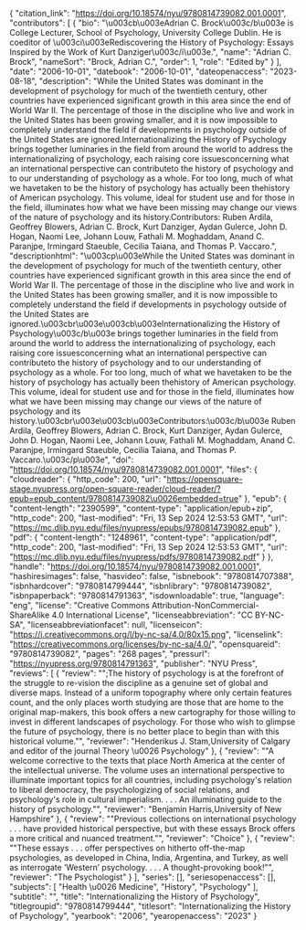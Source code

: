 {
   "citation_link": "https://doi.org/10.18574/nyu/9780814739082.001.0001",
   "contributors": [
     {
       "bio": "\u003cb\u003eAdrian C. Brock\u003c/b\u003e is College Lecturer, School of Psychology, University College Dublin. He is coeditor of \u003ci\u003eRediscovering the History of Psychology: Essays Inspired by the Work of Kurt Danziger\u003c/i\u003e.",
       "name": "Adrian C. Brock",
       "nameSort": "Brock, Adrian C.",
       "order": 1,
       "role": "Edited by"
     }
   ],
   "date": "2006-10-01",
   "datebook": "2006-10-01",
   "dateopenaccess": "2023-08-18",
   "description": "While the United States was dominant in the development of psychology for much of the twentieth century, other countries have experienced significant growth in this area since the end of World War II. The percentage of those in the discipline who live and work in the United States has been growing smaller, and it is now impossible to completely understand the field if developments in psychology outside of the United States are ignored.Internationalizing the History of Psychology brings together luminaries in the field from around the world to address the internationalizing of psychology, each raising core issuesconcerning what an international perspective can contributeto the history of psychology and to our understanding of psychology as a whole. For too long, much of what we havetaken to be the history of psychology has actually been thehistory of American psychology. This volume, ideal for student use and for those in the field, illuminates how what we have been missing may change our views of the nature of psychology and its history.Contributors: Ruben Ardila, Geoffrey Blowers, Adrian C. Brock, Kurt Danziger, Aydan Gulerce, John D. Hogan, Naomi Lee, Johann Louw, Fathali M. Moghaddam, Anand C. Paranjpe, Irmingard Staeuble, Cecilia Taiana, and Thomas P. Vaccaro.",
   "descriptionhtml": "\u003cp\u003eWhile the United States was dominant in the development of psychology for much of the twentieth century, other countries have experienced significant growth in this area since the end of World War II. The percentage of those in the discipline who live and work in the United States has been growing smaller, and it is now impossible to completely understand the field if developments in psychology outside of the United States are ignored.\u003cbr\u003e\u003cb\u003eInternationalizing the History of Psychology\u003c/b\u003e brings together luminaries in the field from around the world to address the internationalizing of psychology, each raising core issuesconcerning what an international perspective can contributeto the history of psychology and to our understanding of psychology as a whole. For too long, much of what we havetaken to be the history of psychology has actually been thehistory of American psychology. This volume, ideal for student use and for those in the field, illuminates how what we have been missing may change our views of the nature of psychology and its history.\u003cbr\u003e\u003cb\u003eContributors:\u003c/b\u003e Ruben Ardila, Geoffrey Blowers, Adrian C. Brock, Kurt Danziger, Aydan Gulerce, John D. Hogan, Naomi Lee, Johann Louw, Fathali M. Moghaddam, Anand C. Paranjpe, Irmingard Staeuble, Cecilia Taiana, and Thomas P. Vaccaro.\u003c/p\u003e",
   "doi": "https://doi.org/10.18574/nyu/9780814739082.001.0001",
   "files": {
     "cloudreader": {
       "http_code": 200,
       "url": "https://opensquare-stage.nyupress.org/open-square-reader/cloud-reader/?epub=epub_content/9780814739082\u0026embedded=true"
     },
     "epub": {
       "content-length": "2390599",
       "content-type": "application/epub+zip",
       "http_code": 200,
       "last-modified": "Fri, 13 Sep 2024 12:53:53 GMT",
       "url": "https://mc.dlib.nyu.edu/files/nyupress/epubs/9780814739082.epub"
     },
     "pdf": {
       "content-length": "1248961",
       "content-type": "application/pdf",
       "http_code": 200,
       "last-modified": "Fri, 13 Sep 2024 12:53:53 GMT",
       "url": "https://mc.dlib.nyu.edu/files/nyupress/pdfs/9780814739082.pdf"
     }
   },
   "handle": "https://doi.org/10.18574/nyu/9780814739082.001.0001",
   "hashiresimages": false,
   "hasvideo": false,
   "isbnebook": "9780814707388",
   "isbnhardcover": "9780814799444",
   "isbnlibrary": "9780814739082",
   "isbnpaperback": "9780814791363",
   "isdownloadable": true,
   "language": "eng",
   "license": "Creative Commons Attribution-NonCommercial-ShareAlike 4.0 International License",
   "licenseabbreviation": "CC BY-NC-SA",
   "licenseabbreviationfacet": null,
   "licenseicon": "https://i.creativecommons.org/l/by-nc-sa/4.0/80x15.png",
   "licenselink": "https://creativecommons.org/licenses/by-nc-sa/4.0/",
   "opensquareid": "9780814739082",
   "pages": "268 pages",
   "pressurl": "https://nyupress.org/9780814791363",
   "publisher": "NYU Press",
   "reviews": [
     {
       "review": "\";The history of psychology is at the forefront of the struggle to re-vision the discipline as a genuine set of global and diverse maps. Instead of a uniform topography where only certain features count, and the only places worth studying are those that are home to the original map-makers, this book offers a new cartography for those willing to invest in different landscapes of psychology. For those who wish to glimpse the future of psychology, there is no better place to begin than with this historical volume.\"",
       "reviewer": "Henderikus J. Stam,University of Calgary and editor of the journal Theory \u0026 Psychology"
     },
     {
       "review": "\"A welcome corrective to the texts that place North America at the center of the intellectual universe. The volume uses an international perspective to illuminate important topics for all countries, including psychology's relation to liberal democracy, the psychologizing of social relations, and psychology's role in cultural imperialism. . . . An illuminating guide to the history of psychology.\"",
       "reviewer": "Benjamin Harris,University of New Hampshire"
     },
     {
       "review": "\"Previous collections on international psychology . . . have provided historical perspective, but with these essays Brock offers a more critical and nuanced treatment.\"",
       "reviewer": "Choice"
     },
     {
       "review": "\"These essays . . . offer perspectives on hitherto off-the-map psychologies, as developed in China, India, Argentina, and Turkey, as well as interrogate ‘Western’ psychology. . . . A thought-provoking book!\"",
       "reviewer": "The Psychologist"
     }
   ],
   "series": [],
   "seriesopenaccess": [],
   "subjects": [
     "Health \u0026 Medicine",
     "History",
     "Psychology"
   ],
   "subtitle": "",
   "title": "Internationalizing the History of Psychology",
   "titlegroupid": "9780814799444",
   "titlesort": "Internationalizing the History of Psychology",
   "yearbook": "2006",
   "yearopenaccess": "2023"
 }
